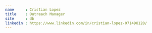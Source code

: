 ```yaml
---
name     : Cristian Lopez
title    : Outreach Manager
site     : db
linkedin : https://www.linkedin.com/in/cristian-lopez-071498128/
---
```

